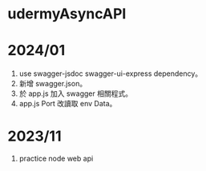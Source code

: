 # udermyAsyncAPI

# 2024/01

1. use swagger-jsdoc swagger-ui-express dependency。
2. 新增 swagger.json。
3. 於 app.js 加入 swagger 相關程式。
4. app.js Port 改讀取 env Data。

# 2023/11

1. practice node web api
